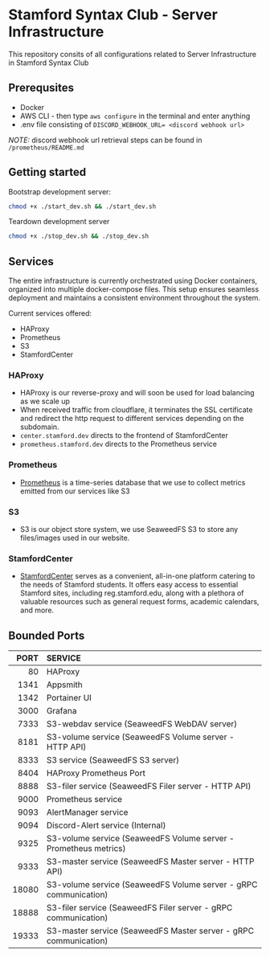 # Stamford Syntax Club - Server Infrastructure

This repository consits of all configurations related to Server Infrastructure in Stamford Syntax Club

## Prerequsites

- Docker
- AWS CLI - then type `aws configure` in the terminal and enter anything
- .env file consisting of `DISCORD_WEBHOOK_URL= <discord webhook url>`

_NOTE:_ discord webhook url retrieval steps can be found in `/prometheus/README.md`

## Getting started

Bootstrap development server:

```bash
chmod +x ./start_dev.sh && ./start_dev.sh
```

Teardown development server

```bash
chmod +x ./stop_dev.sh && ./stop_dev.sh
```

## Services

The entire infrastructure is currently orchestrated using Docker containers, organized into multiple docker-compose files. This setup ensures seamless deployment and maintains a consistent environment throughout the system.

Current services offered:

- HAProxy
- Prometheus
- S3
- StamfordCenter

### HAProxy

- HAProxy is our reverse-proxy and will soon be used for load balancing as we scale up
- When received traffic from cloudflare, it terminates the SSL certificate and redirect the http request to different services depending on the subdomain.
- `center.stamford.dev` directs to the frontend of StamfordCenter
- `prometheus.stamford.dev` directs to the Prometheus service

### Prometheus

- [Prometheus](https://prometheus.stamford.dev) is a time-series database that we use to collect metrics emitted from our services like S3

### S3

- S3 is our object store system, we use SeaweedFS S3 to store any files/images used in our website.

### StamfordCenter

- [StamfordCenter](https://center.stamford.dev) serves as a convenient, all-in-one platform catering to the needs of Stamford students. It offers easy access to essential Stamford sites, including reg.stamford.edu, along with a plethora of valuable resources such as general request forms, academic calendars, and more.

## Bounded Ports

|  PORT | SERVICE                                                          |
| ----: | :--------------------------------------------------------------- |
|    80 | HAProxy                                                          |
|  1341 | Appsmith                                                         |
|  1342 | Portainer UI                                                     |
|  3000 | Grafana                                                          |
|  7333 | S3-webdav service (SeaweedFS WebDAV server)                      |
|  8181 | S3-volume service (SeaweedFS Volume server - HTTP API)           |
|  8333 | S3 service (SeaweedFS S3 server)                                 |
|  8404 | HAProxy Prometheus Port                                          | 
|  8888 | S3-filer service (SeaweedFS Filer server - HTTP API)             |
|  9000 | Prometheus service                                               |
|  9093 | AlertManager service                                             |
|  9094 | Discord-Alert service (Internal)                                 |
|  9325 | S3-volume service (SeaweedFS Volume server - Prometheus metrics) |
|  9333 | S3-master service (SeaweedFS Master server - HTTP API)           |
| 18080 | S3-volume service (SeaweedFS Volume server - gRPC communication) |
| 18888 | S3-filer service (SeaweedFS Filer server - gRPC communication)   |
| 19333 | S3-master service (SeaweedFS Master server - gRPC communication) |
